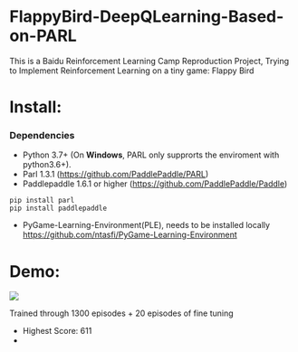 # FlappyBird-DeepQLearning-Based-on-PARL
This is a Baidu Reinforcement Learning Camp Reproduction Project, Trying to Implement Reinforcement Learning on a tiny game: Flappy Bird

# Install:
### Dependencies
- Python 3.7+ (On **Windows**, PARL only supprorts the enviroment with python3.6+). 
- Parl 1.3.1 (https://github.com/PaddlePaddle/PARL)
- Paddlepaddle 1.6.1 or higher (https://github.com/PaddlePaddle/Paddle)
```
pip install parl
pip install paddlepaddle
``` 
- PyGame-Learning-Environment(PLE), needs to be installed locally https://github.com/ntasfi/PyGame-Learning-Environment

# Demo:
![](flappybird.gif?raw=True)

Trained through 1300 episodes + 20 episodes of fine tuning
- Highest Score: 611
- 


